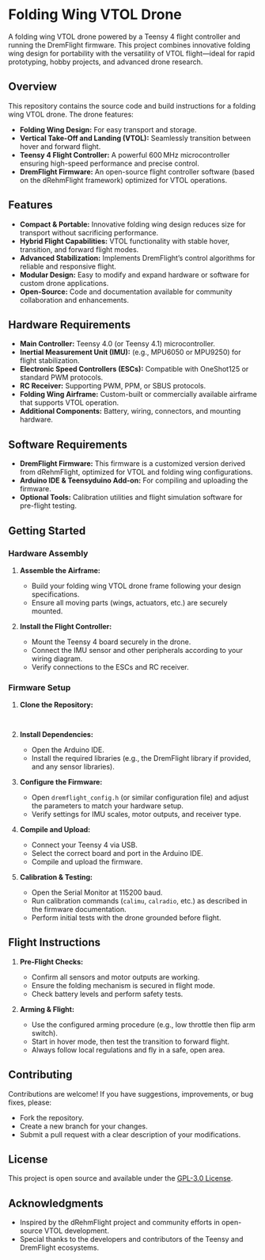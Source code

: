 
# Folding Wing VTOL Drone

A folding wing VTOL drone powered by a Teensy 4 flight controller and running the DremFlight firmware. This project combines innovative folding wing design for portability with the versatility of VTOL flight—ideal for rapid prototyping, hobby projects, and advanced drone research.

## Overview

This repository contains the source code and build instructions for a folding wing VTOL drone. The drone features:
- **Folding Wing Design:** For easy transport and storage.
- **Vertical Take-Off and Landing (VTOL):** Seamlessly transition between hover and forward flight.
- **Teensy 4 Flight Controller:** A powerful 600 MHz microcontroller ensuring high-speed performance and precise control.
- **DremFlight Firmware:** An open-source flight controller software (based on the dRehmFlight framework) optimized for VTOL operations.

## Features

- **Compact & Portable:** Innovative folding wing design reduces size for transport without sacrificing performance.
- **Hybrid Flight Capabilities:** VTOL functionality with stable hover, transition, and forward flight modes.
- **Advanced Stabilization:** Implements DremFlight’s control algorithms for reliable and responsive flight.
- **Modular Design:** Easy to modify and expand hardware or software for custom drone applications.
- **Open-Source:** Code and documentation available for community collaboration and enhancements.

## Hardware Requirements

- **Main Controller:** Teensy 4.0 (or Teensy 4.1) microcontroller.
- **Inertial Measurement Unit (IMU):** (e.g., MPU6050 or MPU9250) for flight stabilization.
- **Electronic Speed Controllers (ESCs):** Compatible with OneShot125 or standard PWM protocols.
- **RC Receiver:** Supporting PWM, PPM, or SBUS protocols.
- **Folding Wing Airframe:** Custom-built or commercially available airframe that supports VTOL operation.
- **Additional Components:** Battery, wiring, connectors, and mounting hardware.

## Software Requirements

- **DremFlight Firmware:** This firmware is a customized version derived from dRehmFlight, optimized for VTOL and folding wing configurations.
- **Arduino IDE & Teensyduino Add-on:** For compiling and uploading the firmware.
- **Optional Tools:** Calibration utilities and flight simulation software for pre-flight testing.

## Getting Started

### Hardware Assembly

1. **Assemble the Airframe:**
   - Build your folding wing VTOL drone frame following your design specifications.
   - Ensure all moving parts (wings, actuators, etc.) are securely mounted.

2. **Install the Flight Controller:**
   - Mount the Teensy 4 board securely in the drone.
   - Connect the IMU sensor and other peripherals according to your wiring diagram.
   - Verify connections to the ESCs and RC receiver.

### Firmware Setup

1. **Clone the Repository:**
   ```bash
  
   ```

2. **Install Dependencies:**
   - Open the Arduino IDE.
   - Install the required libraries (e.g., the DremFlight library if provided, and any sensor libraries).

3. **Configure the Firmware:**
   - Open `dremflight_config.h` (or similar configuration file) and adjust the parameters to match your hardware setup.
   - Verify settings for IMU scales, motor outputs, and receiver type.

4. **Compile and Upload:**
   - Connect your Teensy 4 via USB.
   - Select the correct board and port in the Arduino IDE.
   - Compile and upload the firmware.

5. **Calibration & Testing:**
   - Open the Serial Monitor at 115200 baud.
   - Run calibration commands (`calimu`, `calradio`, etc.) as described in the firmware documentation.
   - Perform initial tests with the drone grounded before flight.

## Flight Instructions

1. **Pre-Flight Checks:**
   - Confirm all sensors and motor outputs are working.
   - Ensure the folding mechanism is secured in flight mode.
   - Check battery levels and perform safety tests.

2. **Arming & Flight:**
   - Use the configured arming procedure (e.g., low throttle then flip arm switch).
   - Start in hover mode, then test the transition to forward flight.
   - Always follow local regulations and fly in a safe, open area.

## Contributing

Contributions are welcome! If you have suggestions, improvements, or bug fixes, please:
- Fork the repository.
- Create a new branch for your changes.
- Submit a pull request with a clear description of your modifications.

## License

This project is open source and available under the [GPL-3.0 License](LICENSE).

## Acknowledgments

- Inspired by the dRehmFlight project and community efforts in open-source VTOL development.
- Special thanks to the developers and contributors of the Teensy and DremFlight ecosystems.
